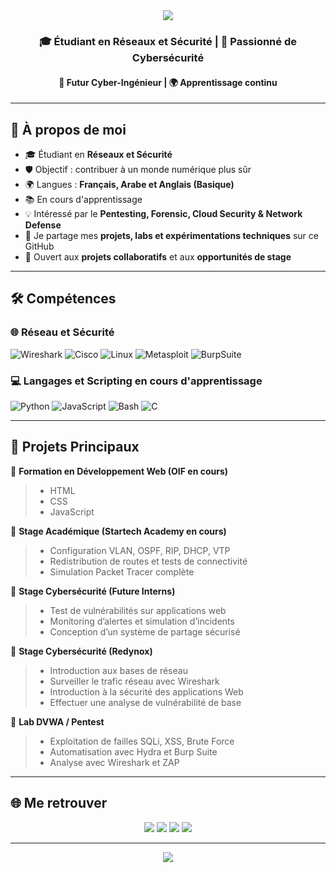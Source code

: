<!-- HEADER -->
<div align="center">
  <img src="https://capsule-render.vercel.app/api?type=waving&color=0:4facfe,100:00f2fe&height=180&section=header&text=Issa%20Hassan%20Youssouf&fontSize=40&fontColor=ffffff&animation=fadeIn&fontAlignY=35"/>
</div>

<h3 align="center">🎓 Étudiant en Réseaux et Sécurité | 🔐 Passionné de Cybersécurité</h3>
<h4 align="center">🚀 Futur Cyber-Ingénieur | 🌍 Apprentissage continu</h4>

---

## 🌟 À propos de moi  
- 🎓 Étudiant en **Réseaux et Sécurité**    
- 🛡️ Objectif : contribuer à un monde numérique plus sûr
- 🌍 Langues : **Français, Arabe et Anglais (Basique)**
- 📚 En cours d'apprentissage
- 💡 Intéressé par le **Pentesting, Forensic, Cloud Security & Network Defense**
- 🚀 Je partage mes **projets, labs et expérimentations techniques** sur ce GitHub
- 🤝 Ouvert aux **projets collaboratifs** et aux **opportunités de stage**

---

## 🛠️ Compétences

### 🌐 Réseau et Sécurité
![Wireshark](https://img.shields.io/badge/Wireshark-1679A7?style=flat&logo=wireshark&logoColor=white)
![Cisco](https://img.shields.io/badge/Cisco-1BA0D7?style=flat&logo=cisco&logoColor=white)
![Linux](https://img.shields.io/badge/Linux-FCC624?style=flat&logo=linux&logoColor=black)
![Metasploit](https://img.shields.io/badge/Metasploit-2E86C1?style=flat&logo=metasploit&logoColor=white)
![BurpSuite](https://img.shields.io/badge/BurpSuite-FF6633?style=flat&logo=burp-suite&logoColor=white)
  

### 💻 Langages et Scripting en cours d'apprentissage 
![Python](https://img.shields.io/badge/-Python-3776AB?style=flat-square&logo=python&logoColor=white)
![JavaScript](https://img.shields.io/badge/-JavaScript-F7DF1E?style=flat-square&logo=javascript&logoColor=black)
![Bash](https://img.shields.io/badge/-Bash-121011?style=flat-square&logo=gnu-bash&logoColor=white)
![C](https://img.shields.io/badge/-C-00599C?style=flat-square&logo=c&logoColor=white)

---

## 📂 Projets Principaux  

🔹 **Formation en Développement Web (OIF en cours)**  
> - HTML
> - CSS 
> - JavaScript

🔹 **Stage Académique (Startech Academy en cours)**  
> - Configuration VLAN, OSPF, RIP, DHCP, VTP  
> - Redistribution de routes et tests de connectivité  
> - Simulation Packet Tracer complète

🔹 **Stage Cybersécurité (Future Interns)**  
> - Test de vulnérabilités sur applications web  
> - Monitoring d’alertes et simulation d’incidents  
> - Conception d’un système de partage sécurisé

🔹  **Stage Cybersécurité (Redynox)**
> - Introduction aux bases de réseau  
> - Surveiller le trafic réseau avec Wireshark
> - Introduction à la sécurité des applications Web 
> - Effectuer une analyse de vulnérabilité de base

🔹 **Lab DVWA / Pentest**  
> - Exploitation de failles SQLi, XSS, Brute Force  
> - Automatisation avec Hydra et Burp Suite  
> - Analyse avec Wireshark et ZAP  

---

## 🌐 Me retrouver  
<div align="center">
  <a href="https://linkedin.com/in/issahassanyoussouf"><img src="https://img.shields.io/badge/LinkedIn-0077B5?style=for-the-badge&logo=linkedin&logoColor=white"/></a>
  <a href="mailto:issahasyouf68@yahoo.com"><img src="https://img.shields.io/badge/Email-D14836?style=for-the-badge&logo=gmail&logoColor=white"/></a>
  <a href="https://twitter.com/IssaHassanYouf"><img src="https://img.shields.io/badge/Twitter-1DA1F2?style=for-the-badge&logo=twitter&logoColor=white"/></a>
  <a href="https://github.com/issahassanyoussouf"><img src="https://img.shields.io/badge/GitHub-100000?style=for-the-badge&logo=github&logoColor=white"/></a>
</div>

---

<div align="center">
  <img src="https://capsule-render.vercel.app/api?type=waving&color=0:00f2fe,100:4facfe&height=120&section=footer"/>
</div>
